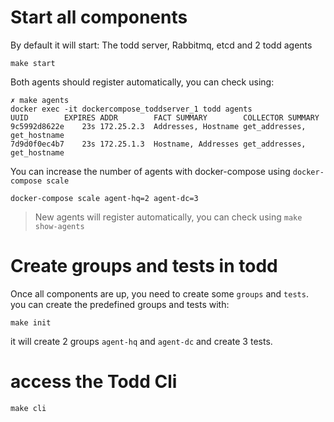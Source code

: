 
# Start all components
By default it will start: The todd server, Rabbitmq, etcd and 2 todd agents
```
make start
```

Both agents should register automatically, you can check using:
```
✗ make agents
docker exec -it dockercompose_toddserver_1 todd agents
UUID		EXPIRES	ADDR		FACT SUMMARY		COLLECTOR SUMMARY
9c5992d8622e	23s	172.25.2.3	Addresses, Hostname	get_addresses, get_hostname
7d9d0f0ec4b7	23s	172.25.1.3	Hostname, Addresses	get_addresses, get_hostname
```

You can increase the number of agents with docker-compose using `docker-compose scale`
```
docker-compose scale agent-hq=2 agent-dc=3
```
> New agents will register automatically, you can check using `make show-agents`

# Create groups and tests in todd
Once all components are up, you need to create some `groups` and `tests`.
you can create the predefined groups and tests with:
```
make init
```
it will create 2 groups `agent-hq` and `agent-dc` and create 3 tests.

# access the Todd Cli

```
make cli
```
